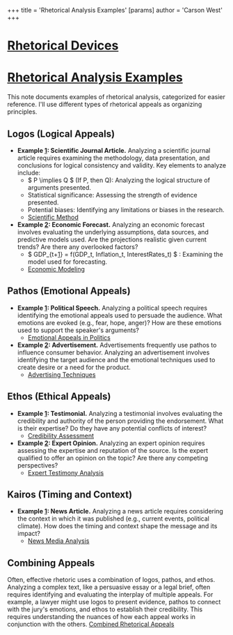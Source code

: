 +++
 title = 'Rhetorical Analysis Examples'
[params]
	author = 'Carson West'
+++
# [Rhetorical Devices](./../rhetorical-devices/)
# [Rhetorical Analysis Examples](./../rhetorical-analysis-examples/)

This note documents examples of rhetorical analysis, categorized for easier reference.  I'll use different types of rhetorical appeals as organizing principles.

## Logos (Logical Appeals)

* **Example [1](./../1/): Scientific Journal Article.**  Analyzing a scientific journal article requires examining the methodology, data presentation, and conclusions for logical consistency and validity. Key elements to analyze include:
    *  $ P \implies Q $  (If P, then Q):  Analyzing the logical structure of arguments presented.
    * Statistical significance: Assessing the strength of evidence presented.
    * Potential biases: Identifying any limitations or biases in the research.
    * [Scientific Method](./../scientific-method/)
* **Example [2](./../2/): Economic Forecast.** Analyzing an economic forecast involves evaluating the underlying assumptions, data sources, and predictive models used.  Are the projections realistic given current trends?  Are there any overlooked factors?
    *  $ GDP_{t+[1](./../1/)} = f(GDP_t, Inflation_t, InterestRates_t) $ :  Examining the model used for forecasting.
    * [Economic Modeling](./../economic-modeling/)

## Pathos (Emotional Appeals)

* **Example [1](./../1/): Political Speech.** Analyzing a political speech requires identifying the emotional appeals used to persuade the audience.  What emotions are evoked (e.g., fear, hope, anger)? How are these emotions used to support the speaker's arguments?
    * [Emotional Appeals in Politics](./../emotional-appeals-in-politics/)
* **Example [2](./../2/): Advertisement.**  Advertisements frequently use pathos to influence consumer behavior. Analyzing an advertisement involves identifying the target audience and the emotional techniques used to create desire or a need for the product.
    * [Advertising Techniques](./../advertising-techniques/)

## Ethos (Ethical Appeals)

* **Example [1](./../1/): Testimonial.**  Analyzing a testimonial involves evaluating the credibility and authority of the person providing the endorsement.  What is their expertise? Do they have any potential conflicts of interest?
    * [Credibility Assessment](./../credibility-assessment/)
* **Example [2](./../2/): Expert Opinion.** Analyzing an expert opinion requires assessing the expertise and reputation of the source.  Is the expert qualified to offer an opinion on the topic?  Are there any competing perspectives?
    * [Expert Testimony Analysis](./../expert-testimony-analysis/)

## Kairos (Timing and Context)

* **Example [1](./../1/):  News Article.** Analyzing a news article requires considering the context in which it was published (e.g., current events, political climate).  How does the timing and context shape the message and its impact?
    * [News Media Analysis](./../news-media-analysis/)

## Combining Appeals

Often, effective rhetoric uses a combination of logos, pathos, and ethos. Analyzing a complex text, like a persuasive essay or a legal brief, often requires identifying and evaluating the interplay of multiple appeals.  For example, a lawyer might use logos to present evidence, pathos to connect with the jury's emotions, and ethos to establish their credibility.  This requires understanding the nuances of how each appeal works in conjunction with the others.  [Combined Rhetorical Appeals](./../combined-rhetorical-appeals/)
